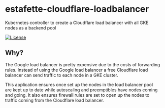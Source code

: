 # estafette-cloudflare-loadbalancer

Kubernetes controller to create a Cloudflare load balancer with all GKE nodes as a backend pool

[![License](https://img.shields.io/github/license/estafette/estafette-cloudflare-loadbalancer.svg)](https://github.com/estafette/estafette-cloudflare-loadbalancer/blob/master/LICENSE)

## Why?

The Google load balancer is pretty expensive due to the costs of forwarding rules. Instead of using the Google load balancer a free Cloudflare load balancer can send traffic to each node in a GKE cluster. 

This application ensures once set up the nodes in the load balancer pool are kept up to date while autoscaling and preemptibles have nodes coming and going. It also ensures firewall rules are set to open up the nodes to traffic coming from the Cloudflare load balancer.